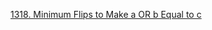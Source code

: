 [1318. Minimum Flips to Make a OR b Equal to c](https://leetcode.com/problems/minimum-flips-to-make-a-or-b-equal-to-c/description/?envType=study-plan-v2&envId=leetcode-75)